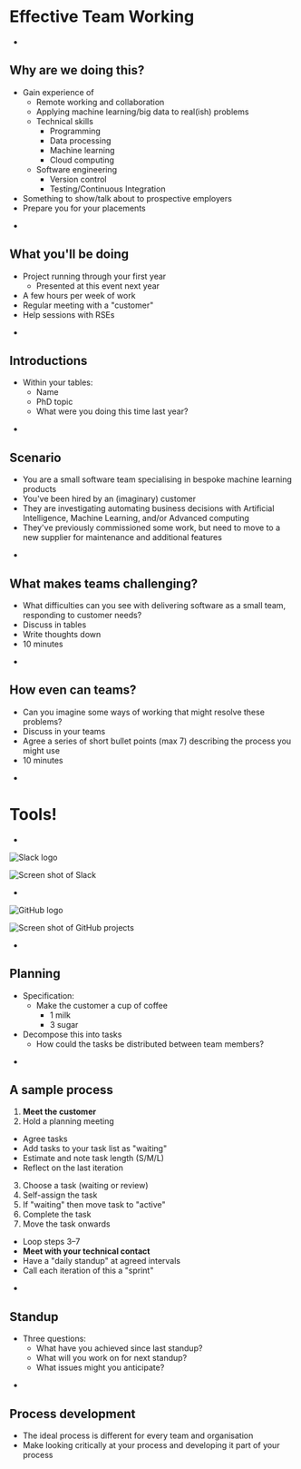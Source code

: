 # Effective Team Working

-

## Why are we doing this?

* Gain experience of 
  * Remote working and collaboration
  * Applying machine learning/big data to real(ish) problems
  * Technical skills
    * Programming
    * Data processing
    * Machine learning
    * Cloud computing
  * Software engineering
    * Version control
    * Testing/Continuous Integration
* Something to show/talk about to prospective employers
* Prepare you for your placements

-

## What you'll be doing

* Project running through your first year
  * Presented at this event next year
* A few hours per week of work
* Regular meeting with a "customer"
* Help sessions with RSEs

-

## Introductions

* Within your tables:
  * Name
  * PhD topic
  * What were you doing this time last year?

-

## Scenario

* You are a small software team specialising in bespoke machine learning products
* You've been hired by an (imaginary) customer
* They are investigating automating business decisions with Artificial Intelligence, Machine Learning, and/or Advanced computing
* They've previously commissioned some work, but need to move to a new supplier for maintenance and additional features

-

## What makes teams challenging?

* What difficulties can you see with delivering software as a small team, responding to customer needs?
* Discuss in tables
* Write thoughts down
* 10 minutes

-

## How even can teams?

* Can you imagine some ways of working that might resolve these problems?
* Discuss in your teams
* Agree a series of short bullet points (max 7) describing the process you might use
* 10 minutes

-

# Tools!

-

![Slack logo](images/slack-logo.svg)

![Screen shot of Slack](images/slack.png)  <!-- .element: width="900px" -->

-

![GitHub logo](images/github-logo.png) <!-- .element: width="400px" -->

![Screen shot of GitHub projects](images/github-projects.png) <!-- .element: width="900px" -->

-

## Planning

* Specification:
  * Make the customer a cup of coffee
    * 1 milk
    * 3 sugar
* Decompose this into tasks
  * How could the tasks be distributed between team members?

-

## A sample process

<style type="text/css">
  .reveal ol {
    display: block;
    padding-left: 10%;
  }
</style>

<div id="left" data-markdown>

1. **Meet the customer**
2. Hold a planning meeting
  * Agree tasks
  * Add tasks to your task list as "waiting"
  * Estimate and note task length (S/M/L)
  * Reflect on the last iteration
3. Choose a task (waiting or review)
4. Self-assign the task
5. If "waiting" then move task to "active"
6. Complete the task
7. Move the task onwards

</div>

<div id="right" data-markdown>

* Loop steps 3&ndash;7
* **Meet with your technical contact**
* Have a "daily standup" at agreed intervals
* Call each iteration of this a "sprint"

</div>

-

## Standup

* Three questions:
  * What have you achieved since last standup?
  * What will you work on for next standup?
  * What issues might you anticipate?

-

## Process development

* The ideal process is different for every team and organisation
* Make looking critically at your process and developing it part of your process
